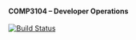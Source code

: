 #### COMP3104 – Developer Operations

[![Build Status](https://travis-ci.org/AliF90/comp3104-week2-wed.svg?branch=master)](https://travis-ci.org/AliF90/comp3104-week2-wed)
